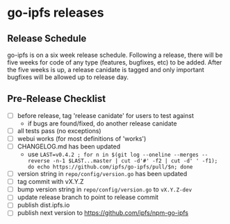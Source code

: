 # go-ipfs releases

## Release Schedule
go-ipfs is on a six week release schedule. Following a release, there will be
five weeks for code of any type (features, bugfixes, etc) to be added. After
the five weeks is up, a release canidate is tagged and only important bugfixes
will be allowed up to release day.

## Pre-Release Checklist
- [ ] before release, tag 'release canidate' for users to test against
  - if bugs are found/fixed, do another release canidate
- [ ] all tests pass (no exceptions)
- [ ] webui works (for most definitions of 'works')
- [ ] CHANGELOG.md has been updated
  - use `LAST=v0.4.2 ; for n in $(git log --oneline --merges --reverse -n-1 $LAST...master | cut -d'#' -f2 | cut -d' ' -f1); do echo https://github.com/ipfs/go-ipfs/pull/$n; done`
- [ ] version string in `repo/config/version.go` has been updated
- [ ] tag commit with vX.Y.Z
- [ ] bump version string in `repo/config/version.go` to `vX.Y.Z-dev`
- [ ] update release branch to point to release commit
- [ ] publish dist.ipfs.io
- [ ] publish next version to https://github.com/ipfs/npm-go-ipfs
